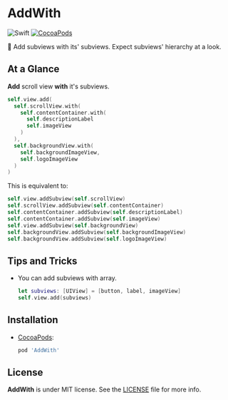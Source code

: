 # AddWith

![Swift](https://img.shields.io/badge/Swift-3.0-orange.svg)
[![CocoaPods](http://img.shields.io/cocoapods/v/AddWith.svg)](https://cocoapods.org/pods/AddWith)

🔌 Add subviews with its' subviews.
Expect subviews' hierarchy at a look.

## At a Glance

**Add** scroll view **with** it's subviews.

```swift
self.view.add(
  self.scrollView.with(
    self.contentContainer.with(
      self.descriptionLabel
      self.imageView
    )
  ),
  self.backgroundView.with(
    self.backgroundImageView,
    self.logoImageView
  )
)
```

This is equivalent to:

```swift
self.view.addSubview(self.scrollView)
self.scrollView.addSubview(self.contentContainer)
self.contentContainer.addSubview(self.descriptionLabel)
self.contentContainer.addSubview(self.imageView)
self.view.addSubview(self.backgroundView)
self.backgroundView.addSubview(self.backgroundImageView)
self.backgroundView.addSubview(self.logoImageView)
```

## Tips and Tricks

- You can add subviews with array.

    ```swift
    let subviews: [UIView] = [button, label, imageView]
    self.view.add(subviews)
    ```

## Installation

- [CocoaPods](https://cocoapods.org):

    ```ruby
    pod 'AddWith'
    ```

## License

**AddWith** is under MIT license. See the [LICENSE](LICENSE) file for more info.
